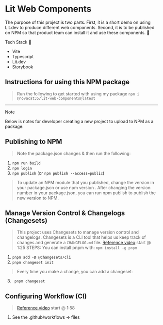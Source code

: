 # Lit Web Components

The purpose of this project is two parts. First, it is a short demo on using Lit.dev to produce different web components. Second, it is to be published on NPM so that product team can install it and use these components. 🚀

Tech Stack 🔭
- Vite
- Typescript
- Lit.dev
- Storybook

## Instructions for using this NPM package
> Run the following to get started with using my package
`npm i @novacat35/lit-web-components@latest`

---

> [!NOTE]
> Below is notes for developer creating a new project to upload to NPM as a package.

## Publishing to NPM
> Note the package.json changes & then run the following: 
1) `npm run build` 
2) `npm login`
3) `npm publish` (or `npm publish --access=public`)

> To update an NPM module that you published, change the version in your package.json or use npm version <new-version>. After changing the version number in your package.json, you can run npm publish to publish the new version to NPM.



## Manage Version Control & Changelogs (Changesets)
> This project uses Changesets to manage version control and changelogs. Changesets is a CLI tool that helps us keep track of changes and generate a `CHANGELOG.md` file.
> [Reference video](https://www.youtube.com/watch?v=eh89VE3Mk5g) start @ 1:25
STEPS: 
> You can install pnpm with: `npm install -g pnpm`
1) `pnpm add -D @changesets/cli`
2) `pnpm changeset init `

> Every time you make a change, you can add a changeset:
3) ` pnpm changeset`

## Configuring Workflow (CI)
> [Reference video](https://www.youtube.com/watch?v=eh89VE3Mk5g) start @ 1:58

1) See the .github/workflows -> files